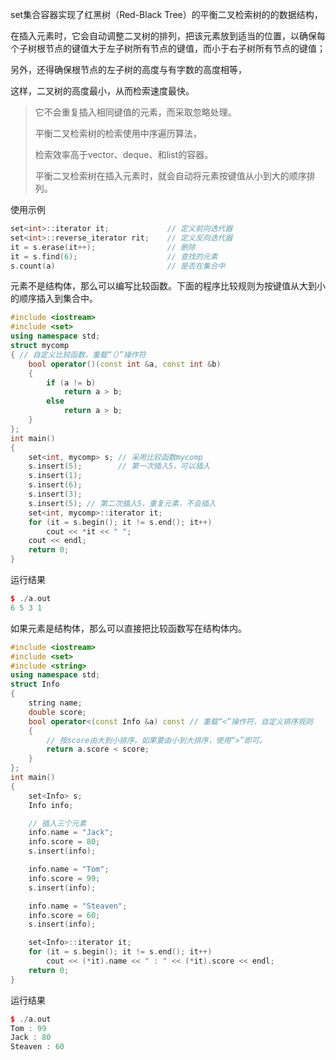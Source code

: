 set集合容器实现了红黑树（Red-Black Tree）的平衡二叉检索树的的数据结构，

在插入元素时，它会自动调整二叉树的排列，把该元素放到适当的位置，以确保每个子树根节点的键值大于左子树所有节点的键值，而小于右子树所有节点的键值；

另外，还得确保根节点的左子树的高度与有字数的高度相等，

这样，二叉树的高度最小，从而检索速度最快。

> 它不会重复插入相同键值的元素，而采取忽略处理。
> 
> 平衡二叉检索树的检索使用中序遍历算法，
> 
> 检索效率高于vector、deque、和list的容器。
> 
> 平衡二叉检索树在插入元素时，就会自动将元素按键值从小到大的顺序排列。

使用示例
``` cpp
set<int>::iterator it;             // 定义前向迭代器  
set<int>::reverse_iterator rit;    // 定义反向迭代器
it = s.erase(it++);                // 删除
it = s.find(6);                    // 查找的元素  
s.count(a)                         // 是否在集合中
```

元素不是结构体，那么可以编写比较函数。下面的程序比较规则为按键值从大到小的顺序插入到集合中。
``` cpp
#include <iostream>
#include <set>
using namespace std;
struct mycomp
{ // 自定义比较函数，重载“（）”操作符
    bool operator()(const int &a, const int &b)
    {
        if (a != b)
            return a > b;
        else
            return a > b;
    }
};
int main()
{
    set<int, mycomp> s; // 采用比较函数mycomp
    s.insert(5);        // 第一次插入5，可以插入
    s.insert(1);
    s.insert(6);
    s.insert(3);
    s.insert(5); // 第二次插入5，重复元素，不会插入
    set<int, mycomp>::iterator it;
    for (it = s.begin(); it != s.end(); it++)
        cout << *it << " ";
    cout << endl;
    return 0;
}
```
运行结果
``` cpp
$ ./a.out 
6 5 3 1 
```

如果元素是结构体，那么可以直接把比较函数写在结构体内。
``` cpp
#include <iostream>
#include <set>
#include <string>
using namespace std;
struct Info
{
    string name;
    double score;
    bool operator<(const Info &a) const // 重载“<”操作符，自定义排序规则
    {
        // 按score由大到小排序。如果要由小到大排序，使用“>”即可。
        return a.score < score;
    }
};
int main()
{
    set<Info> s;
    Info info;

    // 插入三个元素
    info.name = "Jack";
    info.score = 80;
    s.insert(info);

    info.name = "Tom";
    info.score = 99;
    s.insert(info);

    info.name = "Steaven";
    info.score = 60;
    s.insert(info);

    set<Info>::iterator it;
    for (it = s.begin(); it != s.end(); it++)
        cout << (*it).name << " : " << (*it).score << endl;
    return 0;
}
```
运行结果
``` cpp
$ ./a.out 
Tom : 99
Jack : 80
Steaven : 60
```